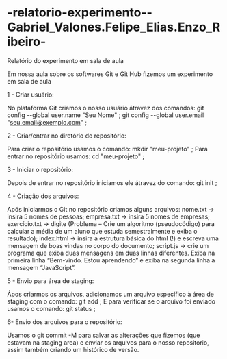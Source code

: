 # -relatorio-experimento--Gabriel_Valones.Felipe_Elias.Enzo_Ribeiro-

Relatório do experimento em sala de aula

Em nossa aula sobre os softwares Git e Git Hub fizemos um experimento em sala de aula


1 - Criar usuário:

No plataforma Git criamos o nosso usuário átravez dos comandos:
git config --global user.name "Seu Nome" ;
git config --global user.email "seu.email@exemplo.com" ;


2 - Criar/entrar no diretório do repositório:

Para criar o repositório usamos o comando:
mkdir "meu-projeto" ;
Para entrar no repositório usamos:
cd "meu-projeto" ;


3 - Iniciar o repositório:

Depois de entrar no repositório iniciamos ele átravez do comando:
git init ;


4 - Criação dos arquivos:

Após iniciarmos o Git no repositório criamos alguns arquivos:
nome.txt → insira 5 nomes de pessoas;
empresa.txt → insira 5 nomes de empresas;
exercício.txt → digite (Problema – Crie um algoritmo (pseudocódigo) para calcular a
média de um aluno que estuda semestralmente e exiba o resultado);
index.html → insira a estrutura básica do html (!) e escreva uma mensagem de boas
vindas no corpo do documento;
script.js → crie um programa que exiba duas mensagens em duas linhas diferentes.
Exiba na primeira linha “Bem-vindo. Estou aprendendo” e exiba na segunda linha a
mensagem “JavaScript”.


5 - Envio para área de staging:

Ápos criarmos os arquivos,  adicionamos um arquivo específico à área de staging com o comando:
git add ;
E para verificar se o arquivo foi enviado usamos o comando:
git status ;


6- Envio dos arquivos para o repositório:

Usamos o git commit -M para salvar as alterações que fizemos
(que estavam na staging area) e enviar os arquivos para o nosso repositorio, assim também criando um 
histórico de versão.


